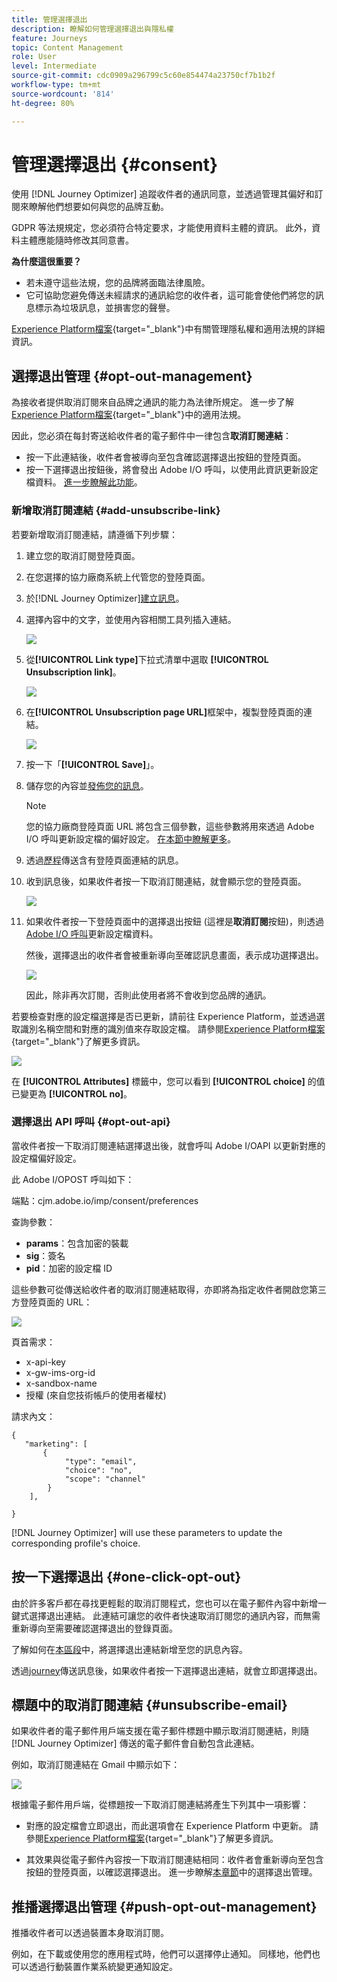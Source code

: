 ```yaml
---
title: 管理選擇退出
description: 瞭解如何管理選擇退出與隱私權
feature: Journeys
topic: Content Management
role: User
level: Intermediate
source-git-commit: cdc0909a296799c5c60e854474a23750cf7b1b2f
workflow-type: tm+mt
source-wordcount: '814'
ht-degree: 80%

---
```


# 管理選擇退出 {#consent}

使用 [!DNL Journey Optimizer] 追蹤收件者的通訊同意，並透過管理其偏好和訂閱來瞭解他們想要如何與您的品牌互動。<!--Their preferences and subscriptions are handled through Consent management.-->

GDPR 等法規規定，您必須符合特定要求，才能使用資料主體的資訊。 此外，資料主體應能隨時修改其同意書。

**為什麼這很重要？**

* 若未遵守這些法規，您的品牌將面臨法律風險。
* 它可協助您避免傳送未經請求的通訊給您的收件者，這可能會使他們將您的訊息標示為垃圾訊息，並損害您的聲譽。

[Experience Platform檔案](https://experienceleague.adobe.com/docs/experience-platform/privacy/home.html?lang=zh-Hant){target=&quot;_blank&quot;}中有關管理隱私權和適用法規的詳細資訊。

<!--* Recipients should be able to opt-in/opt-out from receiving electronic communication through one or more channel
* Recipients expect the brand to offer preference centre capability that controls how brand should engage with them (example: channel of communication, invasive and non-invasive tracking etc). This helps to fulfil regulatory obligations and also facilitates quality engagement with recipient. 
* The third category is the capability to offer subscription to recipients (newsletter, etc)-->

## 選擇退出管理 {#opt-out-management}

為接收者提供取消訂閱來自品牌之通訊的能力為法律所規定。 進一步了解[Experience Platform檔案](https://experienceleague.adobe.com/docs/experience-platform/privacy/regulations/overview.html#regulations){target=&quot;_blank&quot;}中的適用法規。

因此，您必須在每封寄送給收件者的電子郵件中一律包含&#x200B;**取消訂閱連結**：
* 按一下此連結後，收件者會被導向至包含確認選擇退出按鈕的登陸頁面。
* 按一下選擇退出按鈕後，將會發出 Adobe I/O 呼叫，以使用此資訊更新設定檔資料。 [進一步瞭解此功能](#consent-service-api)。

### 新增取消訂閱連結 {#add-unsubscribe-link}

若要新增取消訂閱連結，請遵循下列步驟：

1. 建立您的取消訂閱登陸頁面。
1. 在您選擇的協力廠商系統上代管您的登陸頁面。
1. 於[!DNL Journey Optimizer][建立訊息](../../help/using/create-message.md)。

   <!--The link to your landing page should contain a static URL and the profile ID.-->

1. 選擇內容中的文字，並使用內容相關工具列插入連結。

   ![](assets/opt-out-insert-link.png)

1. 從&#x200B;**[!UICONTROL Link type]**&#x200B;下拉式清單中選取 **[!UICONTROL Unsubscription link]**。

   ![](assets/opt-out-link-type.png)

1. 在&#x200B;**[!UICONTROL Unsubscription page URL]**&#x200B;框架中，複製登陸頁面的連結。

   ![](assets/opt-out-link-url.png)

1. 按一下「**[!UICONTROL Save]**」。

1. 儲存您的內容並[發佈您的訊息](../../help/using/publish-manage-message.md)。

   >[!NOTE]
   >
   >您的協力廠商登陸頁面 URL 將包含三個參數，這些參數將用來透過 Adobe I/O 呼叫更新設定檔的偏好設定。 [在本節中瞭解更多](#consent-service-api)。

1. 透過[歷程](building-journeys/journey.md)傳送含有登陸頁面連結的訊息。

1. 收到訊息後，如果收件者按一下取消訂閱連結，就會顯示您的登陸頁面。

   ![](assets/opt-out-lp-example.png)

1. 如果收件者按一下登陸頁面中的選擇退出按鈕 (這裡是&#x200B;**取消訂閱**&#x200B;按鈕)，則透過 [Adobe I/O 呼叫](#opt-out-api)更新設定檔資料。

   然後，選擇退出的收件者會被重新導向至確認訊息畫面，表示成功選擇退出。

   ![](assets/opt-out-confirmation-example.png)

   因此，除非再次訂閱，否則此使用者將不會收到您品牌的通訊。

若要檢查對應的設定檔選擇是否已更新，請前往 Experience Platform，並透過選取識別名稱空間和對應的識別值來存取設定檔。 請參閱[Experience Platform檔案](https://experienceleague.adobe.com/docs/experience-platform/profile/ui/user-guide.html#getting-started){target=&quot;_blank&quot;}了解更多資訊。

![](assets/opt-out-profile-choice.png)

在 **[!UICONTROL Attributes]** 標籤中，您可以看到 **[!UICONTROL choice]** 的值已變更為 **[!UICONTROL no]**。

<!--The opt-out URL is resolved upon each recipient receiving the message. It is then personalized with the relevant encrypted parameters (profile ID, profile name, journey ID, sandbox ID, and message execution ID).-->

### 選擇退出 API 呼叫 {#opt-out-api}

當收件者按一下取消訂閱連結選擇退出後，就會呼叫 Adobe I/OAPI <!--Consent service API to capture the encrypted data and-->以更新對應的設定檔偏好設定。

此 Adobe I/OPOST 呼叫如下：

端點：cjm.adobe.io/imp/consent/preferences

查詢參數：
* **params**：包含加密的裝載
* **sig**：簽名 <!--which signature?-->
* **pid**：加密的設定檔 ID

這些參數可從傳送給收件者的取消訂閱連結取得，亦即將為指定收件者開啟您第三方登陸頁面的 URL：

![](assets/opt-out-parameters.png)

<!--QUESTION: How do you get the URL built for each recipient? Do you have to wait until each targeted recipient receives the unsubscribe link or can you deduce it in advance? Is it done automatically upon the API call or do you have to do something manually for each profile? In other words will the LP automatically include the 3 parameters or do you have to insert something manually? Still not completely clear-->

頁首需求：
* x-api-key
* x-gw-ims-org-id
* x-sandbox-name
* 授權 (來自您技術帳戶的使用者權杖) <!--How do you find this information? And other header elements?-->

請求內文：

```
{
   "marketing": [
       {
            "type": "email",           
            "choice": "no",          
            "scope": "channel"       
        }
    ],
 
}
```

<!--The Consent service /-->[!DNL Journey Optimizer] will <!--decrypt and-->use these parameters to update the corresponding profile's choice.
<!--and provide an answer back to the landing page.-->

## 按一下選擇退出 {#one-click-opt-out}

由於許多客戶都在尋找更輕鬆的取消訂閱程式，您也可以在電子郵件內容中新增一鍵式選擇退出連結。 此連結可讓您的收件者快速取消訂閱您的通訊內容，而無需重新導向至需要確認選擇退出的登錄頁面。

了解如何在[本區段](message-tracking.md#one-click-opt-out-link)中，將選擇退出連結新增至您的訊息內容。

透過[journey](building-journeys/journey.md)傳送訊息後，如果收件者按一下選擇退出連結，就會立即選擇退出。

## 標題中的取消訂閱連結 {#unsubscribe-email}

如果收件者的電子郵件用戶端支援在電子郵件標題中顯示取消訂閱連結，則隨 [!DNL Journey Optimizer] 傳送的電子郵件會自動包含此連結。

例如，取消訂閱連結在 Gmail 中顯示如下：

![](assets/unsubscribe-email.png)

根據電子郵件用戶端，從標題按一下取消訂閱連結將產生下列其中一項影響：

* 對應的設定檔會立即退出，而此選項會在 Experience Platform 中更新。 請參閱[Experience Platform檔案](https://experienceleague.adobe.com/docs/experience-platform/profile/ui/user-guide.html#getting-started){target=&quot;_blank&quot;}了解更多資訊。

* 其效果與從電子郵件內容按一下取消訂閱連結相同：收件者會重新導向至包含按鈕的登陸頁面，以確認選擇退出。 進一步瞭解[本章節](#opt-out-management)中的選擇退出管理。

## 推播選擇退出管理 {#push-opt-out-management}

推播收件者可以透過裝置本身取消訂閱。

例如，在下載或使用您的應用程式時，他們可以選擇停止通知。 同樣地，他們也可以透過行動裝置作業系統變更通知設定。
